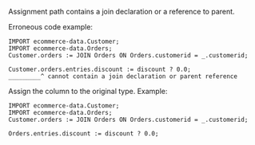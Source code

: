 Assignment path contains a join declaration or a reference to parent.

Erroneous code example:
```
IMPORT ecommerce-data.Customer;
IMPORT ecommerce-data.Orders;
Customer.orders := JOIN Orders ON Orders.customerid = _.customerid;

Customer.orders.entries.discount := discount ? 0.0;
_________^ cannot contain a join declaration or parent reference
```

Assign the column to the original type. Example:
```
IMPORT ecommerce-data.Customer;
IMPORT ecommerce-data.Orders;
Customer.orders := JOIN Orders ON Orders.customerid = _.customerid;

Orders.entries.discount := discount ? 0.0;
```
